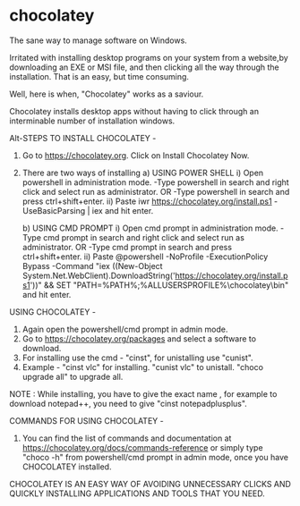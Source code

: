 # chocolatey
The sane way to manage software on Windows.

Irritated with installing desktop programs on your system from a website,by downloading an EXE or MSI file, and then clicking all the way through the installation. That is an easy, but time consuming.

Well, here is when, "Chocolatey" works as a saviour.

Chocolatey installs desktop apps without having to click through an interminable number of installation windows.





Alt-STEPS TO INSTALL CHOCOLATEY -

1. Go to https://chocolatey.org. Click on Install Chocolatey Now.
2. There are two ways of installing
a) USING POWER SHELL
	i) Open powershell in administration mode.
          -Type powershell in search and right click and select run as administrator.
                            OR
               -Type powershell in search and press ctrl+shift+enter.
     ii) Paste 
          iwr https://chocolatey.org/install.ps1 -UseBasicParsing | iex 
          and hit enter.
  
  
     b) USING CMD PROMPT
      i) Open cmd prompt in administration mode.
          -Type cmd prompt in search and right click and select run as administrator.
                            OR
                 -Type cmd prompt in search and press ctrl+shift+enter.
      ii) Paste
          @powershell -NoProfile -ExecutionPolicy Bypass -Command "iex ((New-Object System.Net.WebClient).DownloadString('https://chocolatey.org/install.ps1'))" && SET "PATH=%PATH%;%ALLUSERSPROFILE%\chocolatey\bin"
            and hit enter.
            
            
           

USING CHOCOLATEY -
1. Again open the powershell/cmd prompt in admin mode.
2. Go to https://chocolatey.org/packages and select a software to download.
3. For installing use the cmd - "cinst", for unistalling use "cunist".
4. Example - "cinst vlc" for installing. "cunist vlc" to unistall. "choco upgrade all" to upgrade all.


NOTE : While installing, you have to give the exact name , for example to download notepad++, you need to give "cinst notepadplusplus".





COMMANDS FOR USING CHOCOLATEY -
1. You can find the list of commands and documentation at https://chocolatey.org/docs/commands-reference or simply type "choco -h" from  powershell/cmd prompt in admin mode, once you have CHOCOLATEY installed.
   




CHOCOLATEY IS AN EASY WAY OF AVOIDING UNNECESSARY CLICKS AND QUICKLY INSTALLING APPLICATIONS AND TOOLS THAT YOU NEED.       

